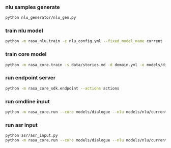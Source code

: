 ### nlu samples generate
```bash
python nlu_generator/nlu_gen.py
```

### train nlu model
```bash
python -m rasa_nlu.train -c nlu_config.yml --fixed_model_name current --data data/nlu.json -o models --project nlu --verbose
```

### train core model
```bash
python -m rasa_core.train -s data/stories.md -d domain.yml -o models/dialogue -c config.yml
```

### run endpoint server
```bash
python -m rasa_core_sdk.endpoint --actions actions
```

### run cmdline input
```bash
python -m rasa_core.run --core models/dialogue --nlu models/nlu/current --debug --endpoints endpoint.yml
```

### run asr input
```bash
python asr/asr_input.py
python -m rasa_core.run --core models/dialogue --nlu models/nlu/current --debug --endpoints endpoint.yml --connector rest --port 5002 --credentials credentials.yml
```